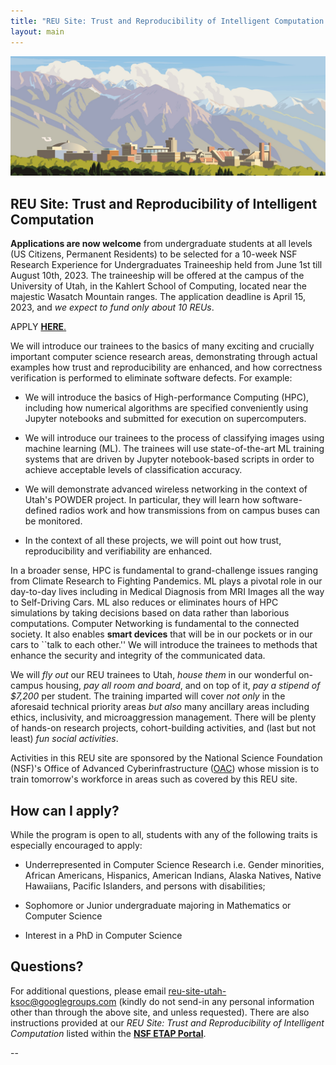 ```yaml
---
title: "REU Site: Trust and Reproducibility of Intelligent Computation at Utah"
layout: main
---
```


<img src="./images/uou.jpg" alt="campus" width="820" />

## REU Site: Trust and Reproducibility of Intelligent Computation

**Applications are now welcome** from undergraduate students at all levels (US Citizens, Permanent Residents) to be selected for a 10-week NSF Research Experience for Undergraduates Traineeship held from June 1st till August 10th, 2023. The traineeship will be offered at the campus of the University of Utah, in the Kahlert School of Computing, located near the majestic Wasatch Mountain ranges.  The application deadline is April 15, 2023, and *we expect to fund only about 10 REUs*.

APPLY [**HERE**.](https://etap.nsf.gov/award/1125/opportunity/1354)

We will introduce our trainees to the basics of many exciting and crucially important computer science research areas, demonstrating through actual examples how trust and reproducibility are enhanced, and how correctness verification is performed to eliminate software defects. For example:

- We will introduce the basics of High-performance Computing (HPC), including how numerical algorithms are specified conveniently using Jupyter notebooks and submitted for execution on supercomputers.

- We will introduce our trainees to the process of classifying images using machine learning (ML). The trainees will use state-of-the-art ML training systems that are driven by Jupyter notebook-based scripts in order to achieve acceptable levels of classification accuracy.

- We will demonstrate advanced wireless networking in the context of Utah's POWDER project. In particular, they will learn how software-defined radios work and how transmissions from on campus buses can be monitored.

- In the context of all these projects, we will point out how trust, reproducibility and verifiability are enhanced.

In a broader sense, HPC is fundamental to grand-challenge issues ranging from Climate Research to Fighting Pandemics. ML plays a pivotal role in our day-to-day lives including in Medical Diagnosis from MRI Images all the way to Self-Driving Cars. ML also reduces or eliminates hours of HPC simulations by taking decisions based on data rather than laborious computations. Computer Networking is fundamental to the connected society. It also enables **smart devices** that will be in our pockets or in our cars to ``talk to each other.'' We will introduce the trainees to methods that enhance the security and integrity of the communicated data.

We will *fly out* our REU trainees to Utah, *house them* in our wonderful on-campus housing, *pay all room and board*, and on top of it, *pay a stipend of $7,200* per student. The training imparted will cover *not only* in the aforesaid technical priority areas *but also* many ancillary areas including ethics, inclusivity, and microaggression management. There will be plenty of hands-on research projects, cohort-building activities, and (last but not least) *fun social activities*.

Activities in this REU site are sponsored by the National Science Foundation (NSF)'s Office of Advanced Cyberinfrastructure ([OAC](https://www.nsf.gov/div/index.jsp?div=OAC)) whose mission is to train tomorrow's workforce in areas such as covered by this REU site.

## **How can I apply?**

While the program is open to all, students with any of the following traits is especially encouraged to apply:

 - Underrepresented in Computer Science Research i.e. Gender minorities, African Americans, Hispanics, American Indians, Alaska Natives, Native Hawaiians, Pacific Islanders, and persons with disabilities;
 
 - Sophomore or Junior undergraduate majoring in Mathematics or Computer Science
 
 - Interest in a PhD in Computer Science

## **Questions?**

For additional questions, please email reu-site-utah-ksoc@googlegroups.com (kindly do not send-in any personal information other than through the above site, and unless requested). There are also instructions provided at our *REU Site: Trust and Reproducibility of Intelligent Computation* listed within the [**NSF ETAP Portal**](https://etap.nsf.gov/award/1125/opportunity/1354).


--



